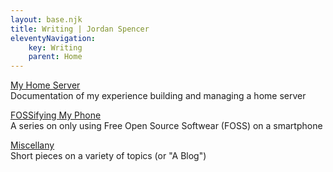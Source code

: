 ```yaml
---
layout: base.njk
title: Writing | Jordan Spencer
eleventyNavigation:
    key: Writing
    parent: Home
---
```


<div class="section-landing">
<span class="section-heading"><a href="/pages/writing/home-server/">My Home Server</a></span><br>
Documentation of my experience building and managing a home server

<span class="section-heading"><a href="/pages/writing/fossifying/">FOSSifying My Phone</a></span><br>
A series on only using Free Open Source Softwear (FOSS) on a smartphone

<span class="section-heading"><a href="/pages/writing/misc/">Miscellany</a></span><br>
Short pieces on a variety of topics (or "A Blog")
</div>